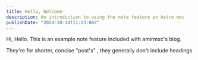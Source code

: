 ```yaml
---
title: Hello, Welcome
description: An introduction to using the note feature in Astro mxc
publishDate: "2024-10-14T11:23:00Z"
---
```


Hi, Hello. This is an example note feature included with amirmxc's blog.

They're for shorter, concise "post's" , they generally don't include headings
